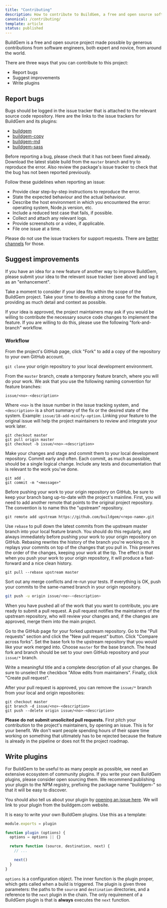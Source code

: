 ```yaml
---
title: "Contributing"
description: How to contribute to BuildGem, a free and open source software project.
canonical: /contributing/
template: article
status: published
---
```



BuildGem is a free and open source project made possible by generous contributions from software engineers, both expert and novice, from around the world.

There are three ways that you can contribute to this project:

* Report bugs
* Suggest improvements
* Write plugins


## Report bugs

Bugs should be logged in the issue tracker that is attached to the relevant source code repository. Here are the links to the issue trackers for BuildGem and its plugins:

* [buildgem](https://github.com/buildgem/buildgem/issues)
* [buildgem-copy](https://github.com/buildgem/copy/issues)
* [buildgem-md](https://github.com/buildgem/md/issues)
* [buildgem-sass](https://github.com/buildgem/sass/issues)

Before reporting a bug, please check that it has not been fixed already. Download the latest stable build from the ``master`` branch and try to reproduce the error. Also review the package's issue tracker to check that the bug has not been reported previously.

Follow these guidelines when reporting an issue:

* Provide clear step-by-step instructions to reproduce the error.
* State the expected behaviour and the actual behaviour.
* Describe the host environment in which you encountered the error: operating system, Node.js version, etc.
* Include a reduced test case that fails, if possible.
* Collect and attach any relevant logs.
* Provide screenshots or a video, if applicable.
* File one issue at a time.

Please do not use the issue trackers for support requests. There are [better channels](/support/) for those.


## Suggest improvements

If you have an idea for a new feature of another way to improve BuildGem, please submit your idea to the relevant issue tracker (see above) and tag it as an "enhancement".

Take a moment to consider if your idea fits within the scope of the BuildGem project. Take your time to develop a strong case for the feature, providing as much detail and context as possible.

If your idea is approved, the project maintainers may ask if you would be willing to contribute the necessary source code changes to implement the feature. If you are willing to do this, please use the following "fork-and-branch" workflow.


### Workflow

From the project's GitHub page, click "Fork" to add a copy of the repository to your own GitHub account.

``git clone`` your origin repository to your local development environment.

From the ``master`` branch, create a temporary feature branch, where you will do your work. We ask that you use the following naming convention for feature branches:

```
issue/<no>-<description>
```

Where ``<no>`` is the issue number in the issue tracking system, and ``<description>`` is a short summary of the fix or the desired state of the system. Example: ``issue/18-add-minify-option``. Linking your feature to the original issue will help the project maintainers to review and integrate your work later.

```
git checkout master
git pull origin master
git checkout -b issue/<no>-<description>
```

Make your changes and stage and commit them to your local development repository. Commit early and often. Each commit, as much as possible, should be a single logical change. Include any tests and documentation that is relevant to the work you've done.

```
git add .
git commit -m "<message>"
```

Before pushing your work to your origin repository on GitHub, be sure to keep your branch bang up-to-date with the project's mainline. First, you will need to add another remote that points to the original project repository. The convention is to name this the "upstream" repository.

```
git remote add upstream https://github.com/buildgem/<repo-name>.git
```

Use ``rebase`` to pull down the latest commits from the upstream master branch into your local feature branch. You should do this regularly, and always immediately before pushing your work to your origin repository on GitHub. Rebasing rewrites the history of the branch you're working on. It replays your commits on top of the changes that you pull in. This preserves the order of the changes, keeping your work at the tip. The effect is that when you push your work to your origin repository, it will produce a fast-forward and a nice clean history.

```
git pull --rebase upstream master
```

Sort out any merge conflicts and re-run your tests. If everything is OK, push your commits to the same-named branch in your origin repository.

```bash
git push -u origin issue/<no>-<description>
```

When you have pushed all of the work that you want to contribute, you are ready to submit a pull request. A pull request notifies the maintainers of the upstream repository, who will review your changes and, if the changes are approved, merge them into the main project.

Go to the GitHub page for your forked upstream repository. Go to the "Pull requests" section and click the "New pull request" button. Click "Compare across forks". Set the base fork to the upstream repository that you would like your work merged into. Choose ``master`` for the base branch. The head fork and branch should be set to your own GitHub repository and your ``issue/*`` branch.

Write a meaningful title and a complete description of all your changes. Be sure to unselect the checkbox "Allow edits from maintainers". Finally, click "Create pull request".

After your pull request is approved, you can remove the ``issue/*`` branch from your local and origin repositories:

```
git checkout master
git branch -d issue/<no>-<description>
git push --delete origin issue/<no>-<description>
```

**Please do not submit unsolicited pull requests.** First pitch your contribution to the project's maintainers, by opening an issue. This is for your benefit. We don't want people spending hours of their spare time working on something that ultimately has to be rejected because the feature is already in the pipeline or does not fit the project roadmap.


## Write plugins

For BuildGem to be useful to as many people as possible, we need an extensive ecosystem of community plugins. If you write your own BuildGem plugins, please consider open sourcing them. We recommend publishing your plugin to the NPM registry, prefixing the package name "buildgem-" so that it will be easy to discover.

You should also tell us about your plugin by [opening an issue here](https://github.com/buildgem/plugins/issues). We will link to your plugin from the buildgem.com website.

It is easy to write your own BuildGem plugins. Use this as a template:

```javascript
module.exports = plugin

function plugin (options) {
  options = options || {}

  return function (source, destination, next) {
    // ...

    next()
  }
}
```

``options`` is a configuration object. The inner function is the plugin proper, which gets called when a build is triggered. The plugin is given three parameters: the paths to the ``source`` and ``destination`` directories, and a reference to the ``next`` plugin in the chain. The only requirement of a BuildGem plugin is that is **always** executes the ``next`` function.


